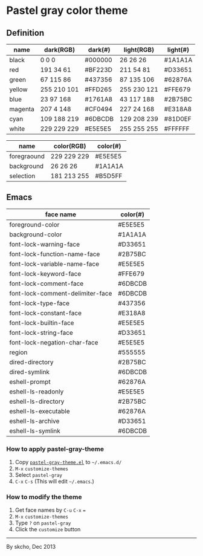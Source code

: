 Pastel gray color theme
=======================

## Definition

name    | dark(RGB)   | dark(#) | light(RGB)  | light(#)
--------|-------------|---------|-------------|---------
black   | 0 0 0       | #000000 | 26 26 26    | #1A1A1A
red     | 191 34 61   | #BF223D | 211 54 81   | #D33651
green   | 67 115 86   | #437356 | 87 135 106  | #62876A
yellow  | 255 210 101 | #FFD265 | 255 230 121 | #FFE679
blue    | 23 97 168   | #1761A8 | 43 117 188  | #2B75BC
magenta | 207 4 148   | #CF0494 | 227 24 168  | #E318A8
cyan    | 109 188 219 | #6DBCDB | 129 208 239 | #81D0EF
white   | 229 229 229 | #E5E5E5 | 255 255 255 | #FFFFFF

name        | color(RGB)  | color(#)
------------|-------------|---------
foregraound | 229 229 229 | #E5E5E5
background  | 26 26 26    | #1A1A1A
selection   | 181 213 255 | #B5D5FF

## Emacs

face name                        | color(#)
---------------------------------|---------
foreground-color                 | #E5E5E5
background-color                 | #1A1A1A
font-lock-warning-face           | #D33651
font-lock-function-name-face     | #2B75BC
font-lock-variable-name-face     | #E5E5E5
font-lock-keyword-face           | #FFE679
font-lock-comment-face           | #6DBCDB
font-lock-comment-delimiter-face | #6DBCDB
font-lock-type-face              | #437356
font-lock-constant-face          | #E318A8
font-lock-builtin-face           | #E5E5E5
font-lock-string-face            | #D33651
font-lock-negation-char-face     | #E5E5E5
region                           | #555555
dired-directory                  | #2B75BC
dired-symlink                    | #6DBCDB
eshell-prompt                    | #62876A
eshell-ls-readonly               | #E5E5E5
eshell-ls-directory              | #2B75BC
eshell-ls-executable             | #62876A
eshell-ls-archive                | #D33651
eshell-ls-symlink                | #6DBCDB

### How to apply pastel-gray-theme

1. Copy [`pastel-gray-theme.el`](pastel-gray-theme.el) to `~/.emacs.d/`
2. `M-x` `customize-themes`
3. Select `pastel-gray`
4. `C-x` `C-s` (This will edit `~/.emacs`.)

### How to modify the theme

1. Get face names by `C-u` `C-x` `=`
2. `M-x` `customize-themes`
3. Type `?` on `pastel-gray`
4. Click the `customize` button

*****

By skcho, Dec 2013
